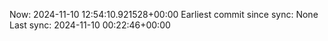 Now: 2024-11-10 12:54:10.921528+00:00 Earliest commit since sync: None Last sync: 2024-11-10 00:22:46+00:00

